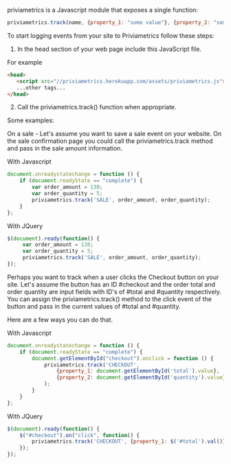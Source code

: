 priviametrics is a Javascript module that exposes a single function:

```javascript
priviametrics.track(name, {property_1: "some value"}, {property_2: "some other value"});
```

To start logging events from your site to Priviametrics follow these steps:

1) In the head section of your web page include this JavaScript file.

For example

```html
<head>
   <script src="//priviametrics.herokuapp.com/assets/priviametrics.js"></script>
   ...other tags...
</head>
```

2) Call the priviametrics.track() function when appropriate.

Some examples:

On a sale - Let's assume you want to save a sale event on your website.
On the sale confirmation page you could call the priviametrics.track method
and pass in the sale amount information.


With Javascript
```javascript
document.onreadystatechange = function () {
    if (document.readyState == "complete") {
        var order_amount = 130;
        var order_quantity = 5;
        priviametrics.track('SALE', order_amount, order_quantity);
    }
};
```


With JQuery
```javascript
$(document).ready(function() {
     var order_amount = 130;
     var order_quantity = 5;
     priviametrics.track('SALE', order_amount, order_quantity);
});
```

Perhaps you want to track when a user clicks the Checkout button on your site.
Let's assume the button has an ID #checkout and the order total and order quantity
are input fields with ID's of #total and #quantity respectively.
You can assign the priviametrics.track() method
to the click event of the button and pass in the current values of #total and #quantity.

Here are a few ways you can do that.

With Javascript
```javascript
document.onreadystatechange = function () {
    if (document.readyState == "complete") {
        document.getElementById("checkout").onclick = function () {
            priviametrics.track('CHECKOUT',
                {property_1: document.getElementById('total').value},
                {property_2: document.getElementById('quantity').value}
            );
        }
    }
};
```

With JQuery

```javascript
$(document).ready(function() {
    $("#checkout").on("click", function() {
        priviametrics.track('CHECKOUT', {property_1: $('#total').val()}, {property_2: $('#quantity').val()});
    });
});
```
